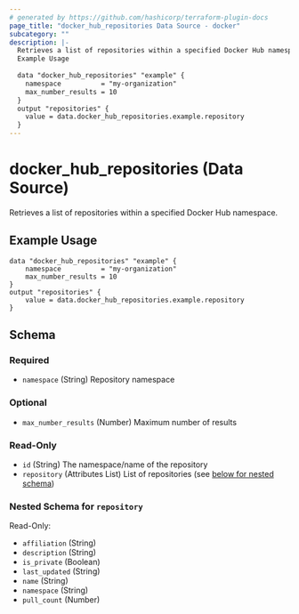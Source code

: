 ```yaml
---
# generated by https://github.com/hashicorp/terraform-plugin-docs
page_title: "docker_hub_repositories Data Source - docker"
subcategory: ""
description: |-
  Retrieves a list of repositories within a specified Docker Hub namespace.
  Example Usage
  
  data "docker_hub_repositories" "example" {
  	namespace          = "my-organization"
  	max_number_results = 10
  }
  output "repositories" {
  	value = data.docker_hub_repositories.example.repository
  }
---
```


# docker_hub_repositories (Data Source)

Retrieves a list of repositories within a specified Docker Hub namespace.

## Example Usage

```hcl
data "docker_hub_repositories" "example" {
	namespace          = "my-organization"
	max_number_results = 10
}
output "repositories" {
	value = data.docker_hub_repositories.example.repository
}

```



<!-- schema generated by tfplugindocs -->
## Schema

### Required

- `namespace` (String) Repository namespace

### Optional

- `max_number_results` (Number) Maximum number of results

### Read-Only

- `id` (String) The namespace/name of the repository
- `repository` (Attributes List) List of repositories (see [below for nested schema](#nestedatt--repository))

<a id="nestedatt--repository"></a>
### Nested Schema for `repository`

Read-Only:

- `affiliation` (String)
- `description` (String)
- `is_private` (Boolean)
- `last_updated` (String)
- `name` (String)
- `namespace` (String)
- `pull_count` (Number)
